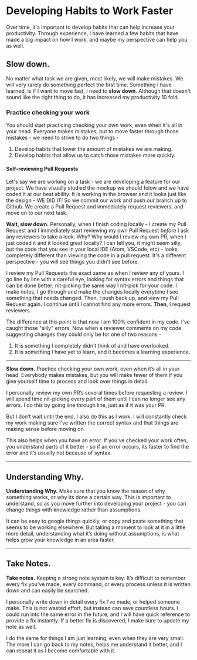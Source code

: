 # Developing Habits to Work Faster

Over time, it's important to develop habits that can help increase your productivity. Through experience, I have learned a few habits that have made a big impact on how I work, and maybe my perspective can help you as well.

## Slow down.

No matter what task we are given, most likely, we will make mistakes. We will very rarely do something perfect the first time. Something I have learned, is if I want to move fast, I need to **slow down**.  Although that doesn't sound like the right thing to do, it has increased my productivity 10 fold.


### Practice checking your work

You should start practicing checking your own work, even when it's all in your head. Everyone makes mistakes, but to move faster through those mistakes - we need to strive to do two things -

1. Develop habits that lower the amount of mistakes we are making.
2. Develop habits that allow us to catch those mistakes more quickly.


#### Self-reviewing Pull Requests

Let's say we are working on a task - we are developing a feature for our project. We have visually studied the mockup we should folow and we have coded it at our best ability. It is working in the browser and it looks just like the design - WE DID IT!  So we commit our work and push our branch up to Github. We create a Pull Request and immediately request reviewers, and move on to our next task.

**Wait, slow down.** Personally, when I finish coding locally - I create my Pull Request and I immediately start reviewing my own Pull Request *before* I ask any reviewers to take a look. Why? Why would I review my own PR, when I just coded it and it looked great locally? I can tell you, it might seem silly, but the code that you see in your local IDE (Atom, VSCode, etc) - looks completely different than viewing the code in a pull request. It's a different perspective - you will see things you didn't see before.

I review my Pull Requests the exact same as when I review any of yours. I go line by line with a careful eye, looking for syntax errors and things that can be done better; nit-picking the same way I nit-pick for your code. I make notes, I go through and make the changes locally everytime I see something that needs changed. Then, I push back up, and view my Pull Request again. I continue until I cannot find any more errors. **Then**, I request reviewers.

The difference at this point is that now I am 100% confident in my code. I've caught those "silly" errors. Now when a reviewer comments on my code suggesting changes they could only be for one of two reasons -

1. It is something I completely didn't think of and have overlooked.
2. It is something I have yet to learn, and it becomes a learning experience.


---



**Slow down.** Practice checking your own work, even when it’s all in your head.  Everybody makes mistakes, but you will make fewer of them if you give yourself time to process and look over things in detail.

I personally review my own PR’s several times before requesting a review. I will spend time nit-picking every part of them until I can no longer see any errors. I do this by going line through line, just as if it was your PR.

But I don’t wait until the end, I also do this as I work. I will constantly check my work making sure I’ve written the correct syntax and that things are making sense before moving on.  

This also helps when you have an error. If you’ve checked your work often, you understand parts of it better - so if an error occurs, its faster to find the error and it’s usually not because of syntax.

---

## Understanding Why.

**Understanding Why.** Make sure that you know the reason of why something works, or why its done a certain way. This is important to understand, so as you move further into developing your project - you can change things with knowledge rather than assumptions. 

It can be easy to google things quickly, or copy and paste something that seems to be working elsewhere. But taking a moment to look at it in a little more detail, understanding what it’s doing without assumptions, is what helps grow your knowledge in an area faster.

---

## Take Notes.

**Take notes.** Keeping a strong note system is key. It’s difficult to remember every fix you’ve made, every command, or every process unless it is written down and can easily be searched.

I personally write down in detail every fix I’ve made, or helped someone make. This is not wasted effort, but instead can save countless hours. I could run into the same error in the future, and I will have quick reference to provide a fix instantly.  If a better fix is discovered, I make sure to update my note as well.

I do the same for things I am just learning, even when they are very small. The more I can go back to my notes, helps me understand it better, and I can repeat it as I become comfortable with it.






